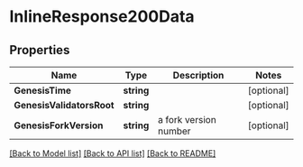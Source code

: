 # InlineResponse200Data

## Properties

Name | Type | Description | Notes
------------ | ------------- | ------------- | -------------
**GenesisTime** | **string** |  | [optional] 
**GenesisValidatorsRoot** | **string** |  | [optional] 
**GenesisForkVersion** | **string** | a fork version number | [optional] 

[[Back to Model list]](../README.md#documentation-for-models) [[Back to API list]](../README.md#documentation-for-api-endpoints) [[Back to README]](../README.md)


